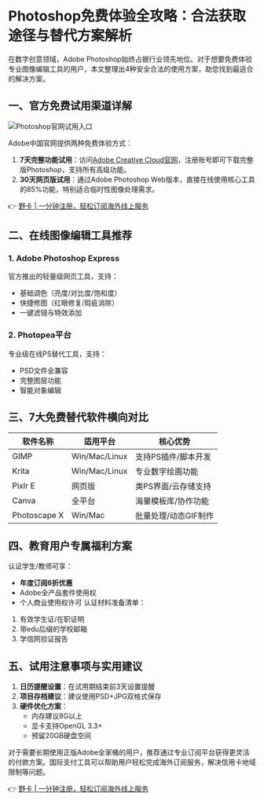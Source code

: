 # Photoshop免费体验全攻略：合法获取途径与替代方案解析

在数字创意领域，Adobe Photoshop始终占据行业领先地位。对于想要免费体验专业图像编辑工具的用户，本文整理出4种安全合法的使用方案，助您找到最适合的解决方案。

## 一、官方免费试用渠道详解
![Photoshop官网试用入口](https://bbtdd.com/wp-content/uploads/img/2597734097460166.webp)

Adobe中国官网提供两种免费体验方式：
1. **7天完整功能试用**：访问[Adobe Creative Cloud官网](https://www.adobe.com/)，注册账号即可下载完整版Photoshop，支持所有高级功能。
2. **30天网页版试用**：通过Adobe Photoshop Web版本，直接在线使用核心工具的85%功能，特别适合临时性图像处理需求。

👉 [野卡 | 一分钟注册，轻松订阅海外线上服务](https://bbtdd.com/yeka)

## 二、在线图像编辑工具推荐
### 1. Adobe Photoshop Express
官方推出的轻量级网页工具，支持：
- 基础调色（亮度/对比度/饱和度）
- 快捷修图（红眼修复/瑕疵消除）
- 一键滤镜与特效添加

### 2. Photopea平台
专业级在线PS替代工具，支持：
- PSD文件全兼容
- 完整图层功能
- 智能对象编辑

## 三、7大免费替代软件横向对比
| 软件名称      | 适用平台        | 核心优势                 |
|---------------|-----------------|--------------------------|
| GIMP          | Win/Mac/Linux   | 支持PS插件/脚本开发      |
| Krita         | Win/Mac/Linux   | 专业数字绘画功能         |
| Pixlr E       | 网页版          | 类PS界面/云存储支持      |
| Canva         | 全平台          | 海量模板库/协作功能      |
| Photoscape X  | Win/Mac         | 批量处理/动态GIF制作     |

## 四、教育用户专属福利方案
认证学生/教师可享：
- **年度订阅6折优惠**
- Adobe全产品套件使用权
- 个人商业使用权许可
认证材料准备清单：
1. 有效学生证/在职证明
2. 带edu后缀的学校邮箱
3. 学信网验证报告

## 五、试用注意事项与实用建议
1. **日历提醒设置**：在试用期结束前3天设置提醒
2. **项目存档建议**：建议使用PSD+JPG双格式保存
3. **硬件优化方案**：
   - 内存建议8G以上
   - 显卡支持OpenGL 3.3+
   - 预留20GB硬盘空间

对于需要长期使用正版Adobe全家桶的用户，推荐通过专业订阅平台获得更灵活的付款方案。国际支付工具可以帮助用户轻松完成海外订阅服务，解决信用卡地域限制等问题。

👉 [野卡 | 一分钟注册，轻松订阅海外线上服务](https://bbtdd.com/yeka)